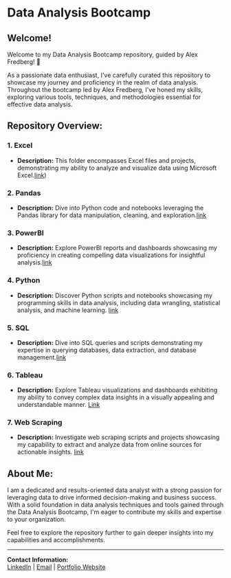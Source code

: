 # Data Analysis Bootcamp

## Welcome!

Welcome to my Data Analysis Bootcamp repository, guided by Alex Fredberg! 🚀

As a passionate data enthusiast, I've carefully curated this repository to showcase my journey and proficiency in the realm of data analysis. Throughout the bootcamp led by Alex Fredberg, I've honed my skills, exploring various tools, techniques, and methodologies essential for effective data analysis.

## Repository Overview:

### 1. Excel
   - **Description:** This folder encompasses Excel files and projects, demonstrating my ability to analyze and visualize data using Microsoft Excel.[link](https://github.com/Abhishek-yadv/DataAnalysisBootcamp/tree/main/Excel))

### 2. Pandas
   - **Description:** Dive into Python code and notebooks leveraging the Pandas library for data manipulation, cleaning, and exploration.[link](https://github.com/Abhishek-yadv/DataAnalysisBootcamp/tree/main/Pandas)

### 3. PowerBI
   - **Description:** Explore PowerBI reports and dashboards showcasing my proficiency in creating compelling data visualizations for insightful analysis.[link](https://github.com/Abhishek-yadv/DataAnalysisBootcamp/tree/main/PowerBI)

### 4. Python
   - **Description:** Discover Python scripts and notebooks showcasing my programming skills in data analysis, including data wrangling, statistical analysis, and machine learning. [link](https://github.com/Abhishek-yadv/DataAnalysisBootcamp/tree/main/Python)

### 5. SQL
   - **Description:** Dive into SQL queries and scripts demonstrating my expertise in querying databases, data extraction, and database management.[link](https://github.com/Abhishek-yadv/DataAnalysisBootcamp/tree/main/SQL)

### 6. Tableau
   - **Description:** Explore Tableau visualizations and dashboards exhibiting my ability to convey complex data insights in a visually appealing and understandable manner. [Link](https://github.com/Abhishek-yadv/DataAnalysisBootcamp/tree/main/Tableaus/Covid_19IndiaDashboard/Covid19IndiaDatasets)

### 7. Web Scraping
   - **Description:** Investigate web scraping scripts and projects showcasing my capability to extract and analyze data from online sources for actionable insights. [link](https://github.com/Abhishek-yadv/DataAnalysisBootcamp/tree/main/Web%20Scraping)

## About Me:

I am a dedicated and results-oriented data analyst with a strong passion for leveraging data to drive informed decision-making and business success. With a solid foundation in data analysis techniques and tools gained through the Data Analysis Bootcamp, I'm eager to contribute my skills and expertise to your organization.

Feel free to explore the repository further to gain deeper insights into my capabilities and accomplishments.

---
**Contact Information:**  
[LinkedIn](https://www.linkedin.com/in/abhishek-yadav-965b6b179/) | [Email](ay29020@gmail.com) | [Portfolio Website](https://yourportfolio.com)
